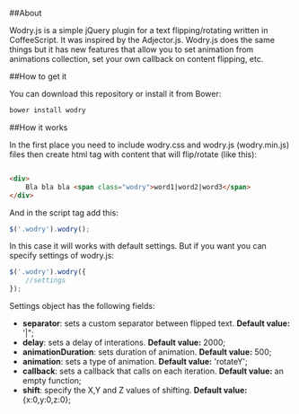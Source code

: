 ##About

Wodry.js is a simple jQuery plugin for a text flipping/rotating written in CoffeeScript. It was inspired by the Adjector.js. Wodry.js does the same things but it has new features that allow you to set animation from animations collection, set your own callback on content flipping, etc.

##How to get it

You can download this repository or install it from Bower:

```bash
bower install wodry
```

##How it works

In the first place you need to include wodry.css and wodry.js (wodry.min.js) files then create html tag with content that will flip/rotate (like this):

```html

<div>
	Bla bla bla <span class="wodry">word1|word2|word3</span>
</div>

```

And in the script tag add this:

```javascript
$('.wodry').wodry();
```

In this case it will works with default settings. But if you want you can specify settings of wodry.js:

```javascript
$('.wodry').wodry({
	//settings
});
```

Settings object has the following fields:

- **separator**: sets a custom separator between flipped text. **Default value:** '|";
- **delay**: sets a delay of interations. **Default value:** 2000;
- **animationDuration**: sets duration of animation. **Default value:** 500;
- **animation**: sets a type of animation. **Default value:** 'rotateY';
- **callback**: sets a callback that calls on each iteration. **Default value:** an empty function;
- **shift**: specify the X,Y and Z values of shifting. **Default value:** {x:0,y:0,z:0};
